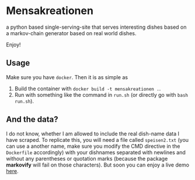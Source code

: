 # Mensakreationen

a python based single-serving-site that serves interesting dishes based on a markov-chain generator based on real world dishes.

Enjoy!

## Usage
Make sure you have `docker`.
Then it is as simple as
1. Build the container with `docker build -t mensakreationen .`.
2. Run with something like the command in `run.sh` (or directly go with `bash run.sh`).

## And the data?
I do not know, whether I am allowed to include the real dish-name data I have scraped. To replicate this, you will need a file called `speisen2.txt` (you can use a another name, make sure you modify the CMD directive in the `Dockerfile` accordingly) with your dishnames separated with newlines and without any parentheses or quotation marks (because the package **markovify** will fail on those characters).
But soon you can enjoy a live demo [here](https://electronvo.lt/mensakreationen).
